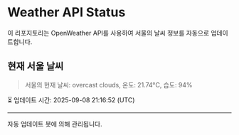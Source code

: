 
# Weather API Status

이 리포지토리는 OpenWeather API를 사용하여 서울의 날씨 정보를 자동으로 업데이트합니다.

## 현재 서울 날씨
> 서울의 현재 날씨: overcast clouds, 온도: 21.74°C, 습도: 94%

⏳ 업데이트 시간: 2025-09-08 21:16:52 (UTC)

---
자동 업데이트 봇에 의해 관리됩니다.
